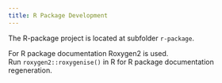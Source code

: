 ```yaml
---
title: R Package Development
---
```


The R-package project is located at subfolder `r-package`.

For R package documentation Roxygen2 is used.  
Run `roxygen2::roxygenise()` in R for R package documentation regeneration.